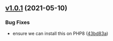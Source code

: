 ## [v1.0.1](https://github.com/Practically/Preloader/compare/v1.0.0...v1.0.1) (2021-05-10)


### Bug Fixes

* ensure we can install this on PHP8 ([43bd83a](https://github.com/Practically/Preloader/commit/43bd83a7b0233894ceca058a11fb787eb8de21b5))



